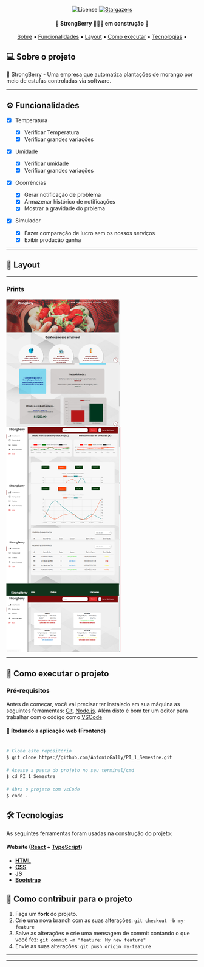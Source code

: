 <p align="center">
   <img alt="License" src="https://img.shields.io/badge/license-MIT-brightgreen">
   <a href="https://github.com/AntonioGally/PI_1_Semestre/stargazers">
    <img alt="Stargazers" src="https://img.shields.io/github/stars/AntonioGally/PI_1_Semestre?style=social">
  </a>

</p>
<!-- 
<h1 align="center">
    <img alt="Nasa API Project Banner" title="Banner" src="./src/assets/readme/banner.jpeg" />
</h1> -->

<h4 align="center"> 
	🚧 StrongBerry 🍓🍓🍓 em construção  🚧
</h4>

<p align="center">
 <a href="#-sobre-o-projeto">Sobre</a> •
 <a href="#-funcionalidades">Funcionalidades</a> •
 <a href="#-layout">Layout</a> • 
 <a href="#-como-executar-o-projeto">Como executar</a> • 
 <a href="#-tecnologias">Tecnologias</a> • 
</p>

## 💻 Sobre o projeto

🍓 StrongBerry - Uma empresa que automatiza plantações de morango por meio de estufas controladas via software.

---

## ⚙️ Funcionalidades

- [x] Temperatura

  - [x] Verificar Temperatura
  - [x] Verificar grandes variações

- [x] Umidade

  - [x] Verificar umidade
  - [x] Verificar grandes variações

- [x] Ocorrências

  - [x] Gerar notificação de problema
  - [x] Armazenar histórico de notificações
  - [x] Mostrar a gravidade do prblema

- [x] Simulador

  - [x] Fazer comparação de lucro sem os nossos serviços
  - [x] Exibir produção ganha

---

## 🎨 Layout

---

### Prints

<p align="center" style="display: flex; align-items: flex-start; justify-content: center; flex-direction:column;">
  <img alt="print" title="#print" src="./prints/home.jpg" width="300px">
  <img alt="print2" title="#print2" src="./prints/printSimulador.jpeg" width="300px">
  <img alt="print" title="#print" src="./prints/print_grafico1.PNG" width="300px">
  <img alt="print" title="#print" src="./prints/print_grafico2.PNG" width="300px">
  <img alt="print" title="#print" src="./prints/print_grafico3.PNG" width="300px">
  <img alt="print" title="#print" src="./prints/print_grafico4.PNG" width="300px">
</p>

---

## 🚀 Como executar o projeto

### Pré-requisitos

Antes de começar, você vai precisar ter instalado em sua máquina as seguintes ferramentas:
[Git](https://git-scm.com), [Node.js](https://nodejs.org/en/).
Além disto é bom ter um editor para trabalhar com o código como [VSCode](https://code.visualstudio.com/)

#### 🧭 Rodando a aplicação web (Frontend)

```bash

# Clone este repositório
$ git clone https://github.com/AntonioGally/PI_1_Semestre.git

# Acesse a pasta do projeto no seu terminal/cmd
$ cd PI_1_Semestre

# Abra o projeto com vsCode
$ code .

```

## 🛠 Tecnologias

As seguintes ferramentas foram usadas na construção do projeto:

#### **Website** ([React](https://reactjs.org/) + [TypeScript](https://www.typescriptlang.org/))

- **[HTML](https://www.w3schools.com/html/)**
- **[CSS](https://www.w3schools.com/css/)**
- **[JS](https://developer.mozilla.org/pt-BR/docs/Web/JavaScript)**
- **[Bootstrap](https://getbootstrap.com)**

## 💪 Como contribuir para o projeto

1. Faça um **fork** do projeto.
2. Crie uma nova branch com as suas alterações: `git checkout -b my-feature`
3. Salve as alterações e crie uma mensagem de commit contando o que você fez: `git commit -m "feature: My new feature"`
4. Envie as suas alterações: `git push origin my-feature`

---

<!-- ## 🦸 Autor

<a href="https://www.antoniogally.tk/#/">
 <img style="border-radius: 50%;" src="https://avatars.githubusercontent.com/u/68209906?s=400&u=9aff0928539caef8c416bd5af1fea76714ac8fb6&v=4" width="100px;" alt=""/>
 <br />
 <br /> -->

---
